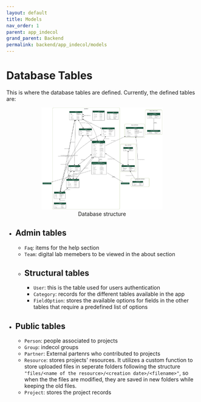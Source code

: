 ```yaml
---
layout: default
title: Models
nav_order: 1
parent: app_indecol
grand_parent: Backend
permalink: backend/app_indecol/models
---
```


Database Tables
=====

This is where the database tables are defined. Currently, the defined tables are:

<figure width="100%" style="text-align: center;">
<img src="/docs/images/app_indecol.png" width="75%" 
        alt="Database structure">
<figcaption>Database structure</figcaption>
</figure>

- ## Admin tables
  - `Faq`: items for the help section
  - `Team`: digital lab memebers to be viewed in the about section
  - ## Structural tables
    - `User`: this is the table used for users authentication
    - `Category`: records for the different tables available in the app
    - `FieldOption`: stores the available options for fields in the other tables that require a predefined list of options
- ## Public tables
  - `Person`: people associated to projects
  - `Group`: indecol groups
  - `Partner`: External partenrs who contributed to projects
  - `Resource`: stores projects' resources. It utilizes a custom function to store uploaded files in seperate folders following the structure `"files/<name of the resource>/<creation date>/<filename>"`, so when the the files are modified, they are saved in new folders while keeping the old files.
  - `Project`: stores the project records